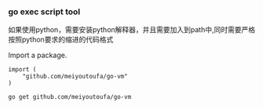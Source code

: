 ### go exec script tool

如果使用python，需要安装python解释器，并且需要加入到path中,同时需要严格按照python要求的缩进的代码格式

Import a package.
```shell
import (
    "github.com/meiyoutoufa/go-vm"
)
```

```shell
go get github.com/meiyoutoufa/go-vm
```